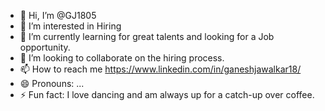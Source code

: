 - 👋 Hi, I’m @GJ1805
- 👀 I’m interested in Hiring
- 🌱 I’m currently learning for great talents and looking for a Job opportunity.
- 💞️ I’m looking to collaborate on the hiring process.
- 📫 How to reach me https://www.linkedin.com/in/ganeshjawalkar18/
- 😄 Pronouns: ...
- ⚡ Fun fact: I love dancing and am always up for a catch-up over coffee.

<!---
GJ1805/GJ1805 is a ✨ special ✨ repository because its `README.md` (this file) appears on your GitHub profile.
You can click the Preview link to take a look at your changes.
--->
